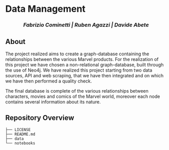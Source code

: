 # Data Management

<h3 align="center"><i>Fabrizio Cominetti | Ruben Agazzi | Davide Abete</i></h3>

## About

The project realized aims to create a graph-database containing the relationships between the various Marvel products. For the realization of this project we have chosen a non-relational graph-database, built through the use of Neo4j. We have realized this project starting from two data sources, API and web scraping, that we have then integrated and on which we have then performed a quality check.

The final database is complete of the various relationships between characters, movies and comics of the Marvel world, moreover each node contains several information about its nature.

## Repository Overview

```
├── LICENSE
├── README.md
├── data
└── notebooks
```